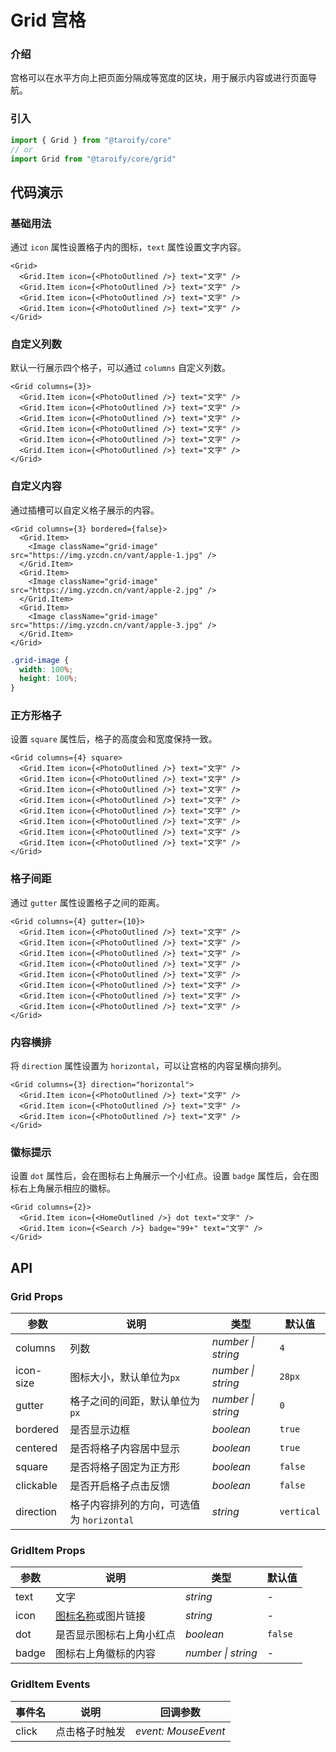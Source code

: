 # Grid 宫格

### 介绍

宫格可以在水平方向上把页面分隔成等宽度的区块，用于展示内容或进行页面导航。

### 引入

```ts
import { Grid } from "@taroify/core"
// or
import Grid from "@taroify/core/grid"
```

## 代码演示

### 基础用法

通过 `icon` 属性设置格子内的图标，`text` 属性设置文字内容。

```tsx
<Grid>
  <Grid.Item icon={<PhotoOutlined />} text="文字" />
  <Grid.Item icon={<PhotoOutlined />} text="文字" />
  <Grid.Item icon={<PhotoOutlined />} text="文字" />
  <Grid.Item icon={<PhotoOutlined />} text="文字" />
</Grid>
```

### 自定义列数

默认一行展示四个格子，可以通过 `columns` 自定义列数。

```tsx
<Grid columns={3}>
  <Grid.Item icon={<PhotoOutlined />} text="文字" />
  <Grid.Item icon={<PhotoOutlined />} text="文字" />
  <Grid.Item icon={<PhotoOutlined />} text="文字" />
  <Grid.Item icon={<PhotoOutlined />} text="文字" />
  <Grid.Item icon={<PhotoOutlined />} text="文字" />
  <Grid.Item icon={<PhotoOutlined />} text="文字" />
</Grid>
```

### 自定义内容

通过插槽可以自定义格子展示的内容。

```tsx
<Grid columns={3} bordered={false}>
  <Grid.Item>
    <Image className="grid-image" src="https://img.yzcdn.cn/vant/apple-1.jpg" />
  </Grid.Item>
  <Grid.Item>
    <Image className="grid-image" src="https://img.yzcdn.cn/vant/apple-2.jpg" />
  </Grid.Item>
  <Grid.Item>
    <Image className="grid-image" src="https://img.yzcdn.cn/vant/apple-3.jpg" />
  </Grid.Item>
</Grid>
```

```scss
.grid-image {
  width: 100%;
  height: 100%;
}
```

### 正方形格子

设置 `square` 属性后，格子的高度会和宽度保持一致。

```tsx
<Grid columns={4} square>
  <Grid.Item icon={<PhotoOutlined />} text="文字" />
  <Grid.Item icon={<PhotoOutlined />} text="文字" />
  <Grid.Item icon={<PhotoOutlined />} text="文字" />
  <Grid.Item icon={<PhotoOutlined />} text="文字" />
  <Grid.Item icon={<PhotoOutlined />} text="文字" />
  <Grid.Item icon={<PhotoOutlined />} text="文字" />
  <Grid.Item icon={<PhotoOutlined />} text="文字" />
  <Grid.Item icon={<PhotoOutlined />} text="文字" />
</Grid>
```

### 格子间距

通过 `gutter` 属性设置格子之间的距离。

```tsx
<Grid columns={4} gutter={10}>
  <Grid.Item icon={<PhotoOutlined />} text="文字" />
  <Grid.Item icon={<PhotoOutlined />} text="文字" />
  <Grid.Item icon={<PhotoOutlined />} text="文字" />
  <Grid.Item icon={<PhotoOutlined />} text="文字" />
  <Grid.Item icon={<PhotoOutlined />} text="文字" />
  <Grid.Item icon={<PhotoOutlined />} text="文字" />
  <Grid.Item icon={<PhotoOutlined />} text="文字" />
  <Grid.Item icon={<PhotoOutlined />} text="文字" />
</Grid>
```

### 内容横排

将 `direction` 属性设置为 `horizontal`，可以让宫格的内容呈横向排列。

```tsx
<Grid columns={3} direction="horizontal">
  <Grid.Item icon={<PhotoOutlined />} text="文字" />
  <Grid.Item icon={<PhotoOutlined />} text="文字" />
  <Grid.Item icon={<PhotoOutlined />} text="文字" />
</Grid>
```

### 徽标提示

设置 `dot` 属性后，会在图标右上角展示一个小红点。设置 `badge` 属性后，会在图标右上角展示相应的徽标。

```tsx
<Grid columns={2}>
  <Grid.Item icon={<HomeOutlined />} dot text="文字" />
  <Grid.Item icon={<Search />} badge="99+" text="文字" />
</Grid>
```

## API

### Grid Props

| 参数 | 说明 | 类型 | 默认值 |
| --- | --- | --- | --- |
| columns | 列数 | _number \| string_ | `4` |
| icon-size | 图标大小，默认单位为`px` | _number \| string_ | `28px` |
| gutter | 格子之间的间距，默认单位为`px` | _number \| string_ | `0` |
| bordered | 是否显示边框 | _boolean_ | `true` |
| centered | 是否将格子内容居中显示 | _boolean_ | `true` |
| square | 是否将格子固定为正方形 | _boolean_ | `false` |
| clickable | 是否开启格子点击反馈 | _boolean_ | `false` |
| direction | 格子内容排列的方向，可选值为 `horizontal` | _string_ | `vertical` |

### GridItem Props

| 参数 | 说明 | 类型 | 默认值 |
| --- | --- | --- | --- |
| text | 文字 | _string_ | - |
| icon | [图标名称](#/components/icon)或图片链接 | _string_ | - |
| dot | 是否显示图标右上角小红点 | _boolean_ | `false` |
| badge | 图标右上角徽标的内容 | _number \| string_ | - |

### GridItem Events

| 事件名 | 说明           | 回调参数            |
| ------ | -------------- | ------------------- |
| click  | 点击格子时触发 | _event: MouseEvent_ |
